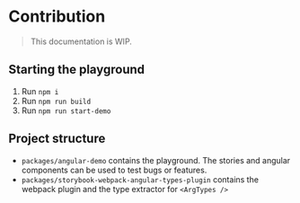 # Contribution

> This documentation is WIP.

## Starting the playground

1. Run `npm i`
2. Run `npm run build`
3. Run `npm run start-demo`

## Project structure

- `packages/angular-demo` contains the playground. The stories and angular components can be used to test bugs or features.
- `packages/storybook-webpack-angular-types-plugin` contains the webpack plugin and the type extractor for `<ArgTypes />`
